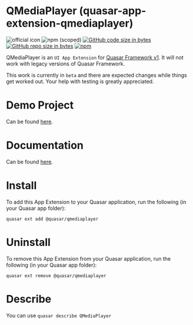 QMediaPlayer (quasar-app-extension-qmediaplayer)
===

![official icon](https://img.shields.io/badge/Quasar%201.0-Official%20UI%20App%20Extension-blue.svg)
![npm (scoped)](https://img.shields.io/npm/v/@quasar/quasar-app-extension-qmediaplayer.svg?style=plastic)
[![GitHub code size in bytes](https://img.shields.io/github/languages/code-size/quasarframework/app-extension-qmediaplayer.svg)]()
[![GitHub repo size in bytes](https://img.shields.io/github/repo-size/quasarframework/app-extension-qmediaplayer.svg)]()
[![npm](https://img.shields.io/npm/dt/@quasar/quasar-app-extension-qmediaplayer.svg)](https://www.npmjs.com/package/@quasar/quasar-app-extension-qmediaplayer)


QMediaPlayer is an `UI App Extension` for [Quasar Framework v1](https://quasar.dev/). It will not work with legacy versions of Quasar Framework.

This work is currently in `beta` and there are expected changes while things get worked out. Your help with testing is greatly appreciated.

# Demo Project
Can be found [here](https://github.com/quasarframework/app-extension-qmediaplayer/tree/master/demo).

# Documentation
Can be found [here](https://quasarframework.github.io/app-extension-qmediaplayer).

# Install
To add this App Extension to your Quasar application, run the following (in your Quasar app folder):
```
quasar ext add @quasar/qmediaplayer
```

# Uninstall
To remove this App Extension from your Quasar application, run the following (in your Quasar app folder):
```
quasar ext remove @quasar/qmediaplayer
```

# Describe
You can use `quasar describe QMediaPlayer`
